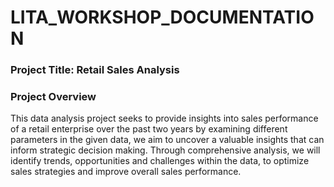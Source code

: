 # LITA_WORKSHOP_DOCUMENTATION

### Project Title: Retail Sales Analysis 

### Project Overview
This data analysis project seeks to provide insights into sales performance of a retail enterprise over the past two years by examining different parameters in the given data, we aim to uncover a valuable insights that can inform strategic decision making. Through comprehensive analysis, we will identify trends, opportunities and challenges within the data, to optimize sales strategies and improve overall sales performance.
